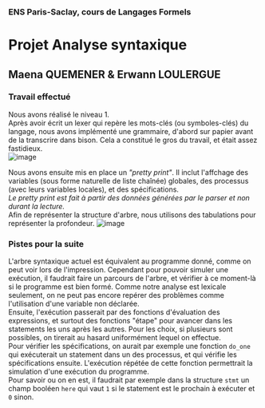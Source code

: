 ### ENS Paris-Saclay, cours de Langages Formels
# Projet Analyse syntaxique
## Maena QUEMENER & Erwann LOULERGUE

### Travail effectué
Nous avons réalisé le niveau 1. \
Après avoir écrit un lexer qui repère les mots-clés (ou symboles-clés) du langage, nous avons implémenté une grammaire, d'abord sur papier avant de la transcrire dans bison. Cela a constitué le gros du travail, et était assez fastidieux. \
![image](https://user-images.githubusercontent.com/93213861/168489902-ea42eb17-6e08-4d02-bafb-61eb5d7e75ba.png) 

Nous avons ensuite mis en place un _"pretty print"_. Il inclut l'affchage des variables (sous forme naturelle de liste chaînée) globales, des processus (avec leurs variables locales), et des spécifications. \
_Le pretty print est fait à partir des données générées par le parser et non durant la lecture._ \
Afin de représenter la structure d'arbre, nous utilisons des tabulations pour représenter la profondeur.
![image](https://user-images.githubusercontent.com/93213861/168490459-60988f49-8efb-47d7-b2f4-9f502a434361.png)



### Pistes pour la suite
L'arbre syntaxique actuel est équivalent au programme donné, comme on peut voir lors de l'impression. Cependant pour pouvoir simuler une exécution, il faudrait faire un parcours de l'arbre, et vérifier à ce moment-là si le programme est bien formé. Comme notre analyse est lexicale seulement, on ne peut pas encore repérer des problèmes comme l'utilisation d'une variable non déclarée. \
Ensuite, l'exécution passerait par des fonctions d'évaluation des expressions, et surtout des fonctions "étape" pour avancer dans les statements les uns après les autres. Pour les choix, si plusieurs sont possibles, on tirerait au hasard uniformément lequel on effectue. \
Pour vérifier les spécifications, on aurait par exemple une fonction `do_one` qui exécuterait un statement dans un des processus, et qui vérifie les spécifications ensuite. L'exécution répétée de cette fonction permettrait la simulation d'une exécution du programme. \
Pour savoir ou on en est, il faudrait par exemple dans la structure `stmt` un champ booléen `here` qui vaut `1` si le statement est le prochain à exécuter et `0` sinon.
